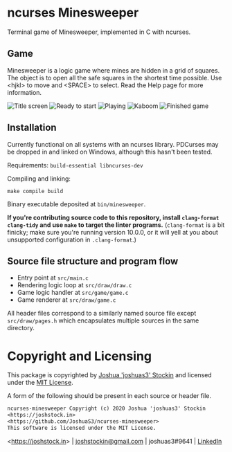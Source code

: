 # ncurses Minesweeper

Terminal game of Minesweeper, implemented in C with ncurses.

## Game

Minesweeper is a logic game where mines are hidden in a grid of squares. The
object is to open all the safe squares in the shortest time possible. Use
\<hjkl\> to move and \<SPACE\> to select. Read the Help page for more
information.

![Title screen](https://i.imgur.com/HRhl4B2.png)
![Ready to start](https://i.imgur.com/HObmgcl.png)
![Playing](https://i.imgur.com/7Wx2mbk.png)
![Kaboom](https://i.imgur.com/T6bjZVK.png)
![Finished game](https://i.imgur.com/8c6zKGl.png)

## Installation

Currently functional on all systems with an ncurses library. PDCurses may be
dropped in and linked on Windows, although this hasn't been tested.

Requirements: `build-essential libncurses-dev`

Compiling and linking:
```
make compile build
```

Binary executable deposited at `bin/minesweeper`.

**If you're contributing source code to this repository, install `clang-format
clang-tidy` and use `make` to target the linter programs.** (`clang-format` is
a bit finicky; make sure you're running version 10.0.0, or it will yell at you
about unsupported configuration in `.clang-format`.)

## Source file structure and program flow

* Entry point at `src/main.c`
* Rendering logic loop at `src/draw/draw.c`
* Game logic handler at `src/game/game.c`
* Game renderer at `src/draw/game.c`

All header files correspond to a similarly named source file except
`src/draw/pages.h` which encapsulates multiple sources in the same directory.

# Copyright and Licensing

This package is copyrighted by [Joshua 'joshuas3'
Stockin](https://joshstock.in/) and licensed under the [MIT License](LICENSE).

A form of the following should be present in each source or header file.

```txt
ncurses-minesweeper Copyright (c) 2020 Joshua 'joshuas3' Stockin
<https://joshstock.in>
<https://github.com/JoshuaS3/ncurses-minesweeper>
This software is licensed under the MIT License.
```

<<https://joshstock.in>> | joshstockin@gmail.com | joshuas3#9641 |
[LinkedIn](https://www.linkedin.com/in/joshstockin/)
